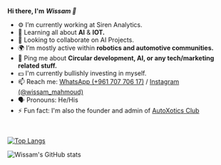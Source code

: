 **Hi there, I'm** ***Wissam 👋***

- ⚙️ I’m currently working at Siren Analytics.
- 🌱 Learning all about **AI** & **IOT.**
- 👯 Looking to collaborate on AI Projects.
- 🌍 I’m mostly active within **robotics and automotive communities.**
- 💬 Ping me about **Circular development, AI, or any tech/marketing related stuff.**
- 💵 I'm currently bullishly investing in myself.
- 📫 Reach me: [WhatsApp (+961 707 706 17)](https://wa.me/96170770617) /  [Instagram (@wissam_mahmoud)](https://www.instagram.com/wissam_mahmoud/?utm_medium=copy_link) 
- 🗣 Pronouns: He/His
- ⚡ Fun fact: I'm also the founder and admin of [AutoXotics Club](https://www.instagram.com/autoxotics/?utm_medium=copy_link)
<br />

[![Top Langs](https://github-readme-stats.vercel.app/api/top-langs/?username=wissammahmoud)](https://github.com/wissammahmoud/github-readme-stats)

![Wissam's GitHub stats](https://github-readme-stats.vercel.app/api?username=wissammahmoud&theme=midnight-purple&show_icons=true)

